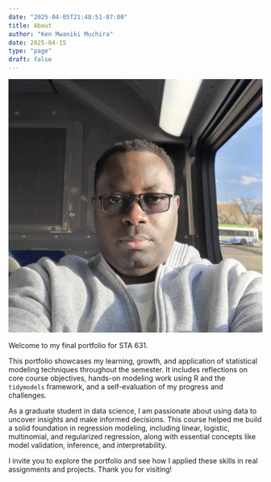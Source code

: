 ```yaml
---
date: "2025-04-05T21:48:51-07:00"
title: About
author: "Ken Mwaniki Muchira"
date: 2025-04-15
type: "page"
draft: false
---
```


![Ken Mwaniki](/themes/hugo-lithium/static/images/ken.png)

Welcome to my final portfolio for STA 631.

This portfolio showcases my learning, growth, and application of statistical modeling techniques throughout the semester. It includes reflections on core course objectives, hands-on modeling work using R and the `tidymodels` framework, and a self-evaluation of my progress and challenges.

As a graduate student in data science, I am passionate about using data to uncover insights and make informed decisions. This course helped me build a solid foundation in regression modeling, including linear, logistic, multinomial, and regularized regression, along with essential concepts like model validation, inference, and interpretability.

I invite you to explore the portfolio and see how I applied these skills in real assignments and projects. Thank you for visiting!
